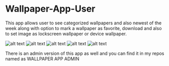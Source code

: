 # Wallpaper-App-User
This app allows user to see categorized wallpapers and also newest of the week along with option to mark a wallpaper
as favorite, download and also to set image as lockscreen wallpaper or device wallpaper.

![alt text](https://user-images.githubusercontent.com/24224281/62555789-04169880-b88d-11e9-9de0-bde3eff2675e.png)
![alt text](https://user-images.githubusercontent.com/24224281/62555791-04af2f00-b88d-11e9-8508-e43696d7c7f9.png)
![alt text](https://user-images.githubusercontent.com/24224281/62555792-04af2f00-b88d-11e9-9186-c946deb17430.png)
![alt text](https://user-images.githubusercontent.com/24224281/62555796-0547c580-b88d-11e9-8598-487ac103ba3a.png)
![alt text](https://user-images.githubusercontent.com/24224281/62555798-0547c580-b88d-11e9-9b83-eaad56b59e62.png)

There is an admin version of this app as well and you can find it in my repos named as WALLPAPER APP ADMIN
